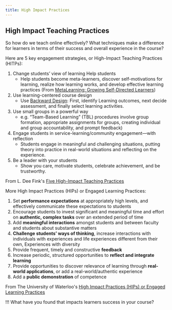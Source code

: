```yaml
---
title: High Impact Practices
---
```


## High Impact Teaching Practices

So how do we teach online effectively?  What techniques make a difference for learners in terms of their success and overall experience in the course? 

Here are 5 key engagement strategies, or High-Impact Teaching Practices (HITPs):

1. Change students’ view of learning Help students 
   - Help students become meta-learners, discover self-motivations for learning, realize how learning works, and  develop effective learning practices (From [MetaLearning: Growing Self-Directed Learners](https://www.oakland.edu/Assets/upload/docs/CETL/ConferencePresentationMaterials2014/StephenCarroll/Metalearning-Slides.pdf))
2. Use learning-centered course design
   - Use [Backward Design](https://multi-access.twu.ca/learning-design/backward-design): First, identify Learning outcomes, next decide assessment, and finally select learning activities.
3. Use small groups in a powerful way
   - e.g. “Team-Based Learning” (TBL) procedures involve group formation, appropriate assignments for groups, creating individual and group accountability, and prompt feedback)
4. Engage students in service-learning/community engagement—with reflection
   - Students engage in meaningful and challenging situations, putting theory into practice in real-world situations and reflecting on the experience.
5. Be a leader with your students
   - Show you care, motivate students, celebrate achievement, and be trustworthy.

From L. Dee Fink's [Five High-Impact Teaching Practices](https://files.eric.ed.gov/fulltext/EJ1104478.pdf) 


More High Impact Practices (HIPs) or Engaged Learning Practices:

1. Set **performance expectations** at  appropriately high levels, and effectively communicate these expectations to students
1. Encourage students to invest significant and meaningful time and effort on **authentic, complex tasks** over an extended period of time
1. Add **meaningful interactions** amongst students and between faculty and students about substantive matters
1. **Challenge students’ ways of thinking**, increase interactions with individuals with experiences and life experiences different from their own, Experiences with diversity
1. Provide frequent, timely and constructive **feedback**
1. Increase periodic, structured opportunities to **reflect and integrate learning**
1. Provide opportunities to discover relevance of learning through **real-world applications**, or add a real-world/authentic experience
1. Add a **public demonstration** of competence

From The University of Waterloo's [High Impact Practices (HIPs) or Engaged Learning Practices](https://uwaterloo.ca/centre-for-teaching-excellence/support/integrative-learning/high-impact-practices-hips-or-engaged-learning-practices)

!!! What have you found that impacts learners success in your course?
